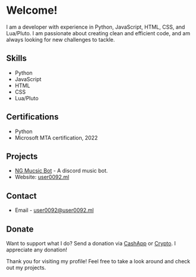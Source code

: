 # Welcome!

I am a developer with experience in Python, JavaScript, HTML, CSS, and Lua/Pluto. I am passionate about creating clean and efficient code, and am always looking for new challenges to tackle.

## Skills
- Python
- JavaScript
- HTML
- CSS
- Lua/Pluto

## Certifications
- Python
 - Microsoft MTA certification, 2022

## Projects

- [NG Mucsic Bot](https://docs.user0092.ml/NGMusicBot/) - A discord music bot.
- Website: [user0092.ml](https://user0092.ml)

## Contact
- Email - user0092@user0092.ml

## Donate
Want to support what I do? Send a donation via [CashApp](https://cash.app/$user0092) or [Crypto](https://user0092.cb.id). I appreciate any donation!

Thank you for visiting my profile! Feel free to take a look around and check out my projects.
